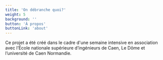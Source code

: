 ```yaml
---
title: 'On débranche quoi?'
weight: 5
background: ''
button: 'À propos'
buttonLink: 'about'
---
```


Ce projet a été créé dans le cadre d'une semaine intensive en association avec l’École nationale supérieure d’ingénieurs de Caen, Le Dôme et l’université de Caen Normandie.
